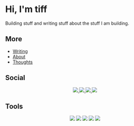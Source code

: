 # Hi, I'm tiff

Building stuff and writing stuff about the stuff I am building.

## More

- [Writing](https://tiff.engineer)
- [About](https://about.tiff.engineer)
- [Thoughts](https://micro.tiff.engineer)

## Social

<p align="center">
   <a href="https://codeberg.org/tiff">
    <img src="https://img.shields.io/badge/Codeberg-2185D0?style=for-the-badge&logo=Codeberg&logoColor=white" />
  </a>
  <a href="https://bsky.app/profile/tiff.engineer">
    <img src="https://img.shields.io/badge/Bluesky-0285FF?logo=bluesky&logoColor=fff&style=for-the-badge" />
  </a>
   <a href="https://hachyderm.io/@tiff">
    <img src="https://img.shields.io/badge/Mastodon-6364FF?style=for-the-badge&logo=Mastodon&logoColor=white" />
  </a>
    <a href="https://wakatime.com/@tiff">
     <img src="https://img.shields.io/badge/WakaTime-000000?style=for-the-badge&logo=WakaTime&logoColor=white" />
  </a>
</p>

## Tools

<p align="center">
  <img src="https://img.shields.io/badge/NixOS-5277C3?style=for-the-badge&logo=nixos&logoColor=white"/>
  <img src="https://img.shields.io/badge/Fedora-51A2DA?style=for-the-badge&logo=fedora&logoColor=white"/>
  <img src="https://img.shields.io/badge/wezterm-4E49EE?style=for-the-badge&logo=wezterm&logoColor=white"/>
  <img src="https://img.shields.io/badge/NeoVim-%2357A143.svg?&style=for-the-badge&logo=neovim&logoColor=white" />
  <a href="https://ghostty.org">
      <img src="https://img.shields.io/badge/ghostty-3651F3?style=for-the-badge&logo=ghostery&logoColor=white"/>
  </a>
</p>
